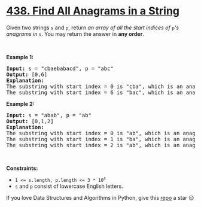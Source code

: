# [438. Find All Anagrams in a String][title]

<p>Given two strings <code>s</code> and <code>p</code>, return <em>an array of all the start indices of </em><code>p</code><em>'s anagrams in </em><code>s</code>. You may return the answer in <strong>any order</strong>.</p>
<p> </p>
<p><strong>Example 1:</strong></p>
<pre><strong>Input:</strong> s = "cbaebabacd", p = "abc"
<strong>Output:</strong> [0,6]
<strong>Explanation:</strong>
The substring with start index = 0 is "cba", which is an anagram of "abc".
The substring with start index = 6 is "bac", which is an anagram of "abc".
</pre>
<p><strong>Example 2:</strong></p>
<pre><strong>Input:</strong> s = "abab", p = "ab"
<strong>Output:</strong> [0,1,2]
<strong>Explanation:</strong>
The substring with start index = 0 is "ab", which is an anagram of "ab".
The substring with start index = 1 is "ba", which is an anagram of "ab".
The substring with start index = 2 is "ab", which is an anagram of "ab".
</pre>
<p> </p>
<p><strong>Constraints:</strong></p>
<ul>
<li><code>1 &lt;= s.length, p.length &lt;= 3 * 10<sup>4</sup></code></li>
<li><code>s</code> and <code>p</code> consist of lowercase English letters.</li>
</ul>


If you love Data Structures and Algorithms in Python, give this [repo][me] a star :wink:

[title]: https://leetcode.com/problems/find-all-anagrams-in-a-string
[me]: https://github.com/bumblebee211196/awesome-python-leetcode